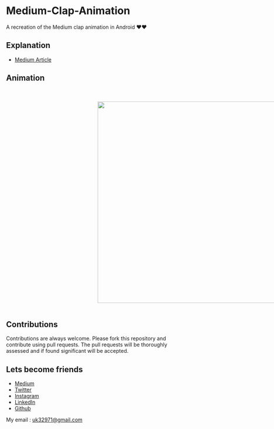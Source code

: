 # Medium-Clap-Animation
A recreation of the Medium clap animation in Android ❤️❤️

## Explanation
- [Medium Article](https://link.medium.com/zwE3OvqE9X)


## Animation

<br><br>
<img height=550 width=490 hspace=250 src="https://github.com/usman18/Medium-Clap-Animation/blob/master/Screenshots/final_clap.gif"/>
<br><br>


## Contributions
Contributions are always welcome. Please fork this repository and contribute using pull requests. The pull requests will be thoroughly assessed and if found significant will be accepted.

## Lets become friends
- [Medium](https://medium.com/@usman18)
- [Twitter](https://www.twitter.com/khan_usman_18)
- [Instagram](https://www.instagram.com/usman__khan18/)
- [LinkedIn](https://www.linkedin.com/in/usman-khan-7b04b1138)
- [Github](https://github.com/usman18)

My email : uk32971@gmail.com
